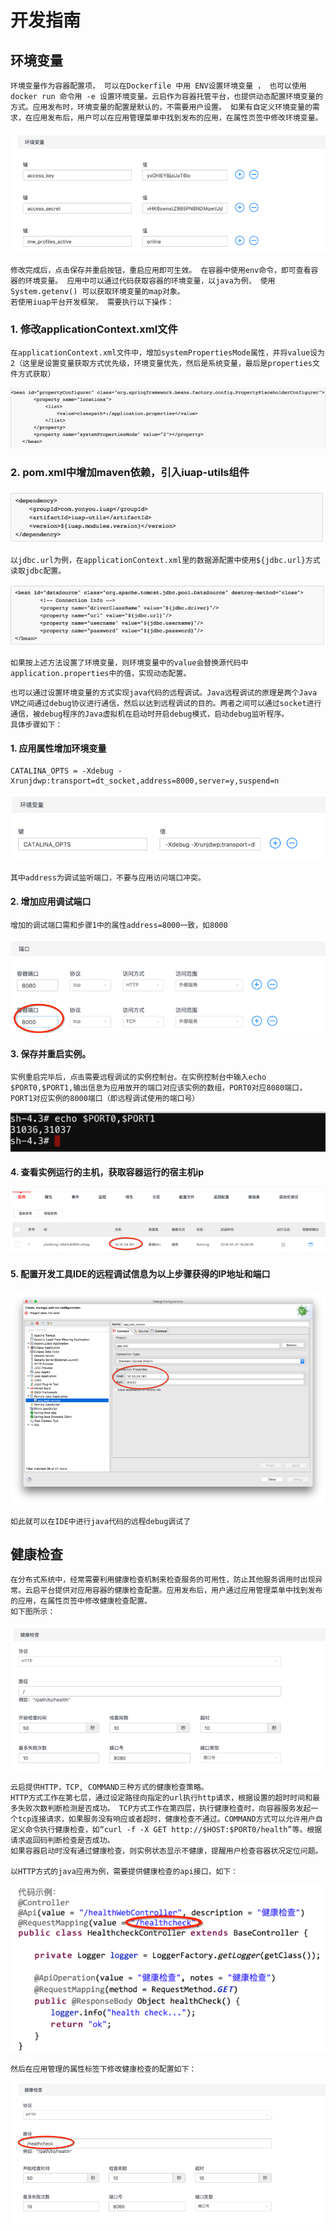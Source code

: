# 开发指南


## 环境变量
```
环境变量作为容器配置项， 可以在Dockerfile 中用 ENV设置环境变量 ， 也可以使用docker run 命令用 -e 设置环境变量。云启作为容器托管平台，也提供动态配置环境变量的方式。应用发布时，环境变量的配置是默认的，不需要用户设置。 如果有自定义环境变量的需求，在应用发布后，用户可以在应用管理菜单中找到发布的应用，在属性页签中修改环境变量。
```
![image](images/development_guide_1.png)
```
修改完成后，点击保存并重启按钮，重启应用即可生效。 在容器中使用env命令，即可查看容器的环境变量。 应用中可以通过代码获取容器的环境变量，以java为例， 使用System.getenv() 可以获取环境变量的map对象。
若使用iuap平台开发框架， 需要执行以下操作：
```
### 1.	修改applicationContext.xml文件
```
在applicationContext.xml文件中，增加systemPropertiesMode属性，并将value设为2（这里是设置变量获取方式优先级，环境变量优先，然后是系统变量，最后是properties文件方式获取）
```
![image](images/development_guide_2.png)
### 2.	pom.xml中增加maven依赖，引入iuap-utils组件
![image](images/development_guide_3.png)
```
以jdbc.url为例，在applicationContext.xml里的数据源配置中使用${jdbc.url}方式读取jdbc配置。
```
![image](images/development_guide_4.png)
```
如果按上述方法设置了环境变量，则环境变量中的value会替换源代码中application.properties中的值，实现动态配置。
```
```
也可以通过设置环境变量的方式实现java代码的远程调试。Java远程调试的原理是两个Java VM之间通过debug协议进行通信，然后以达到远程调试的目的。两者之间可以通过socket进行通信，被debug程序的Java虚拟机在启动时开启debug模式，启动debug监听程序。
具体步骤如下：
```
#### 1.	应用属性增加环境变量
```
CATALINA_OPTS = -Xdebug -Xrunjdwp:transport=dt_socket,address=8000,server=y,suspend=n
```
![image](images/development_guide_5.png)
```
其中address为调试监听端口，不要与应用访问端口冲突。
```
#### 2.	增加应用调试端口
```
增加的调试端口需和步骤1中的属性address=8000一致，如8000
```
![image](images/development_guide_6.png)
#### 3.	保存并重启实例。
```
实例重启完毕后，点击需要远程调试的实例控制台。在实例控制台中输入echo $PORT0,$PORT1,输出信息为应用放开的端口对应该实例的数组，PORT0对应8080端口，PORT1对应实例的8000端口（即远程调试使用的端口号）
```
![image](images/development_guide_7.png)
#### 4.	查看实例运行的主机，获取容器运行的宿主机ip
![image](images/development_guide_8.png)
#### 5.	配置开发工具IDE的远程调试信息为以上步骤获得的IP地址和端口
![image](images/development_guide_9.png)
```
如此就可以在IDE中进行java代码的远程debug调试了
```
## 健康检查
```
在分布式系统中，经常需要利用健康检查机制来检查服务的可用性，防止其他服务调用时出现异常。云启平台提供对应用容器的健康检查配置。应用发布后，用户通过应用管理菜单中找到发布的应用，在属性页签中修改健康检查配置。
如下图所示：
```
![image](images/development_guide_10.png)
```
云启提供HTTP，TCP, COMMAND三种方式的健康检查策略。
HTTP方式工作在第七层，通过设定路径向指定的url执行http请求，根据设置的超时时间和最多失败次数判断检测是否成功。 TCP方式工作在第四层，执行健康检查时，向容器服务发起一个tcp连接请求，如果服务没有响应或者超时，健康检查不通过。COMMAND方式可以允许用户自定义命令执行健康检查，如“curl -f -X GET http://$HOST:$PORT0/health”等。根据请求返回码判断检查是否成功。
如果容器启动时没有通过健康检查，则实例状态显示不健康，提醒用户检查容器状况定位问题。

以HTTP方式的java应用为例，需要提供健康检查的api接口，如下：
```
![image](images/development_guide_11.png)
```
然后在应用管理的属性标签下修改健康检查的配置如下：
```
![image](images/development_guide_12.png)
